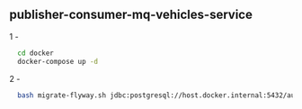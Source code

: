 ## publisher-consumer-mq-vehicles-service

1 -

```sh
  cd docker
  docker-compose up -d
```

2 -

```sh
  bash migrate-flyway.sh jdbc:postgresql://host.docker.internal:5432/auto_maia_cli auto_maia_cli auto_maia_cli
```

